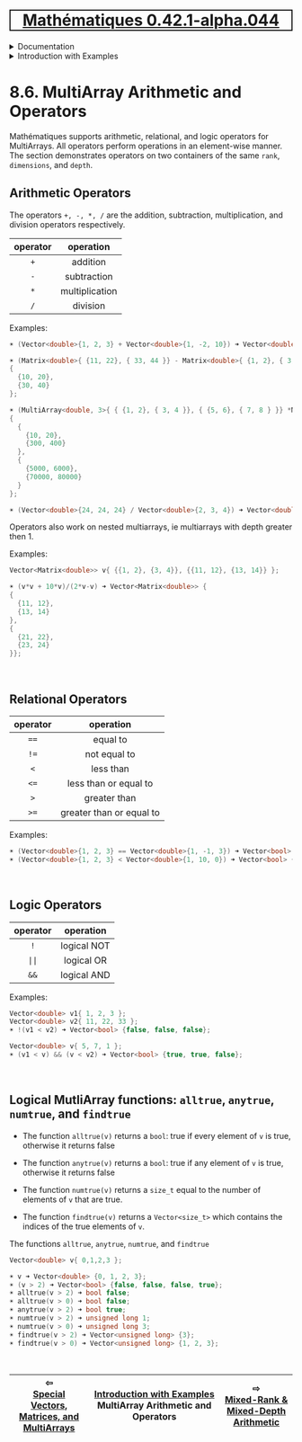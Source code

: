 [<h1 style='border: 2px solid; text-align: center'>Mathématiques 0.42.1-alpha.044</h1>](../../../README.md)

<details>

<summary>Documentation</summary>

# [Documentation](../../README.md)<br>
Chapter 1. [License](../../license/README.md)<br>
Chapter 2. [About](../../about/README.md)<br>
Chapter 3. [Why?](../../why/README.md)<br>
Chapter 4. [Objectives](../../objectives/README.md)<br>
Chapter 5. [Versioning](../../versioning/README.md)<br>
Chapter 6. [Status & Release Notes](../../status-release/README.md)<br>
Chapter 7. [Upcoming Development](../../development-schedule/README.md)<br>
Chapter 8. _Introduction with Examples_ <br>
Chapter 9. [Installation](../../installation/README.md)<br>
Chapter 10. [Your First Mathématiques Project](../../first-project/README.md)<br>
Chapter 11. [Usage Guide: Syntax, Data Types, Functions, etc](../../user-guide/README.md)<br>
Chapter 12. [Benchmarks](../../benchmarks/README.md)<br>
Chapter 13. [Tests](../../test/README.md)<br>
Chapter 14. [Developer Guide: Modifying and Extending Mathématiques](../../developer-guide/README.md)<br>


</details>



<details>

<summary>Introduction with Examples</summary>

# [8. Introduction with Examples](../README.md)<br>
8.1. [Pretty Printing and Debugging](../print-debug/README.md)<br>
8.2. [Number Systems and Arithmetic](../numbers/README.md)<br>
8.3. [Vectors, Matrices, and MultiArrays](../multiarrays/README.md)<br>
8.4. [Nested MultiArrays](../nested-multiarrays/README.md)<br>
8.5. [Special Vectors, Matrices, and MultiArrays](../special-multiarrays/README.md)<br>
8.6. _MultiArray Arithmetic and Operators_ <br>
8.7. [Mixed-Rank & Mixed-Depth Arithmetic](../arithmetic-mixed/README.md)<br>
8.8. [Linear Algebra](../linear-algebra/README.md)<br>
8.9. [Indexing, Masks, Slicing, Sorting, etc.](../sort-mask-slice/README.md)<br>
8.10. [Common and Special Mathematical Functions](../math-functions/README.md)<br>
8.11. [Numerical / Discretized Mathematical Function Objects](../numerical-functions/README.md)<br>
8.12. [Functions of Complex Variables](../complex-calculus/README.md)<br>
8.13. [Vector Calculus and Curvilinear Coordinates](../vector-calculus/README.md)<br>
8.14. [Tensors](../tensors/README.md)<br>
8.15. [Series and transforms](../series-transforms/README.md)<br>


</details>



# 8.6. MultiArray Arithmetic and Operators



Mathématiques supports arithmetic, relational, and logic operators for MultiArrays.
All operators perform operations in an element-wise manner.
The section demonstrates operators on two containers of the same `rank`, `dimensions`, and `depth`.

## Arithmetic Operators
The operators `+, -, *, /` are the addition, subtraction, multiplication, and division operators respectively.


| operator | operation |
| :---: | :---: | 
| `+` | addition | 
| `-` | subtraction | 
| `*` | multiplication | 
| `/` | division | 


Examples:

```C++
☀ (Vector<double>{1, 2, 3} + Vector<double>{1, -2, 10}) ➜ Vector<double> {2, 0, 13};

☀ (Matrix<double>{ {11, 22}, { 33, 44 }} - Matrix<double>{ {1, 2}, { 3, 4 }}) ➜ Matrix<double> 
{
  {10, 20},
  {30, 40}
};

☀ (MultiArray<double, 3>{ { {1, 2}, { 3, 4 }}, { {5, 6}, { 7, 8 } }} *MultiArray<double, 3>{ { {10, 10}, { 100, 100 }}, { {1000, 1000}, { 10000, 10000 } }}) ➜ MultiArray<double, rank=3> 
{
  {
    {10, 20},
    {300, 400}
  },
  {
    {5000, 6000},
    {70000, 80000}
  }
};

☀ (Vector<double>{24, 24, 24} / Vector<double>{2, 3, 4}) ➜ Vector<double> {12, 8, 6};

```
Operators also work on nested multiarrays, ie multiarrays with depth greater then 1.

Examples:

```C++
Vector<Matrix<double>> v{ {{1, 2}, {3, 4}}, {{11, 12}, {13, 14}} };

☀ (v*v + 10*v)/(2*v-v) ➜ Vector<Matrix<double>> {
{
  {11, 12},
  {13, 14}
}, 
{
  {21, 22},
  {23, 24}
}};

```

<br>

## Relational Operators

| operator | operation | 
| :---: | :---: | 
| `==` | equal to | 
| `!=` | not equal to | 
| `<` | less than | 
| `<=` | less than or equal to | 
| `>` | greater than | 
| `>=` | greater than or equal to | 


Examples:

```C++
☀ (Vector<double>{1, 2, 3} == Vector<double>{1, -1, 3}) ➜ Vector<bool> {true, false, true};
☀ (Vector<double>{1, 2, 3} < Vector<double>{1, 10, 0}) ➜ Vector<bool> {false, true, false};
```

<br>

## Logic Operators

| operator | operation | 
| :---: | :---: | 
| `!` | logical NOT | 
| `\|\|` | logical OR | 
| `&&` | logical AND | 


Examples:

```C++
Vector<double> v1{ 1, 2, 3 };
Vector<double> v2{ 11, 22, 33 };
☀ !(v1 < v2) ➜ Vector<bool> {false, false, false};

Vector<double> v{ 5, 7, 1 };
☀ (v1 < v) && (v < v2) ➜ Vector<bool> {true, true, false};
```

<br>

## Logical MutliArray functions: `alltrue`, `anytrue`, `numtrue`, and `findtrue`

* The function `alltrue(v)` returns a `bool`: true if every element of `v` is true, otherwise it returns false

* The function `anytrue(v)` returns a `bool`: true if any element of `v` is true, otherwise it returns false

* The function `numtrue(v)` returns a `size_t` equal to the number of elements of `v` that are true. 

* The function `findtrue(v)` returns a `Vector<size_t>` which contains the indices of the true elements of `v`. 


The functions `alltrue`, `anytrue`, `numtrue`, and `findtrue`
```C++
Vector<double> v{ 0,1,2,3 };

☀ v ➜ Vector<double> {0, 1, 2, 3};
☀ (v > 2) ➜ Vector<bool> {false, false, false, true};
☀ alltrue(v > 2) ➜ bool false;
☀ alltrue(v > 0) ➜ bool false;
☀ anytrue(v > 2) ➜ bool true;
☀ numtrue(v > 2) ➜ unsigned long 1;
☀ numtrue(v > 0) ➜ unsigned long 3;
☀ findtrue(v > 2) ➜ Vector<unsigned long> {3};
☀ findtrue(v > 0) ➜ Vector<unsigned long> {1, 2, 3};
```


<br>



| ⇦ <br />[Special Vectors, Matrices, and MultiArrays](../special-multiarrays/README.md)  | [Introduction with Examples](../README.md)<br />MultiArray Arithmetic and Operators<br /><img width=1000/> | ⇨ <br />[Mixed-Rank & Mixed-Depth Arithmetic](../arithmetic-mixed/README.md)   |
| ------------ | :-------------------------------: | ------------ |

